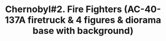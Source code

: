 ---
layout: product
title: "Chernobyl#2. Fire Fighters (AC-40-137A firetruck & 4 figures & diorama base with background)"
price: "6000" 
desc: "AKCIJA"
img_path: "/assets/img/ICM 35902.webp"
brand: "N/A"
available: true
special_offer: false
new: false
soon: false
cat: "010000"
subcat: "013600"
subsubcat: "0N/A"
sifra: "ICM 35902"
popular: false
spec: true
---